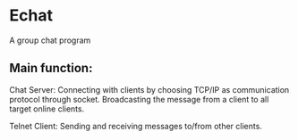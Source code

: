 # Echat
A group chat program

## Main function:
   Chat Server: Connecting with clients by choosing TCP/IP as communication protocol through socket.
                Broadcasting the message from a client to all target online clients.
                
   Telnet Client: Sending and receiving messages to/from other clients.
